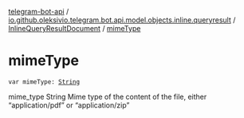 [telegram-bot-api](../../index.md) / [io.github.oleksivio.telegram.bot.api.model.objects.inline.queryresult](../index.md) / [InlineQueryResultDocument](index.md) / [mimeType](./mime-type.md)

# mimeType

`var mimeType: `[`String`](https://kotlinlang.org/api/latest/jvm/stdlib/kotlin/-string/index.html)

mime_type String Mime type of the content of the file, either “application/pdf” or “application/zip”

